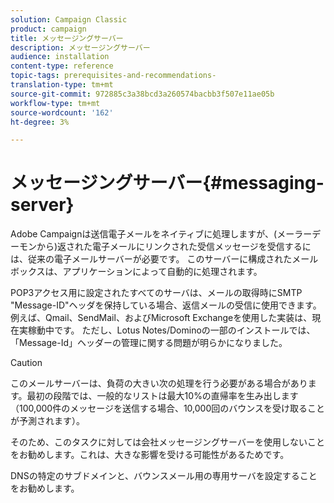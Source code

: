 ```yaml
---
solution: Campaign Classic
product: campaign
title: メッセージングサーバー
description: メッセージングサーバー
audience: installation
content-type: reference
topic-tags: prerequisites-and-recommendations-
translation-type: tm+mt
source-git-commit: 972885c3a38bcd3a260574bacbb3f507e11ae05b
workflow-type: tm+mt
source-wordcount: '162'
ht-degree: 3%

---
```



# メッセージングサーバー{#messaging-server}

Adobe Campaignは送信電子メールをネイティブに処理しますが、(メーラーデーモンから)返された電子メールにリンクされた受信メッセージを受信するには、従来の電子メールサーバーが必要です。 このサーバーに構成されたメールボックスは、アプリケーションによって自動的に処理されます。

POP3アクセス用に設定されたすべてのサーバは、メールの取得時にSMTP &quot;Message-ID&quot;ヘッダを保持している場合、返信メールの受信に使用できます。 例えば、Qmail、SendMail、およびMicrosoft Exchangeを使用した実装は、現在実稼動中です。 ただし、Lotus Notes/Dominoの一部のインストールでは、「Message-Id」ヘッダーの管理に関する問題が明らかになりました。

>[!CAUTION]
>
>このメールサーバーは、負荷の大きい次の処理を行う必要がある場合があります。最初の段階では、一般的なリストは最大10%の直帰率を生み出します（100,000件のメッセージを送信する場合、10,000回のバウンスを受け取ることが予測されます）。
>
>そのため、このタスクに対しては会社メッセージングサーバーを使用しないことをお勧めします。これは、大きな影響を受ける可能性があるためです。
>
>DNSの特定のサブドメインと、バウンスメール用の専用サーバを設定することをお勧めします。
